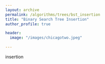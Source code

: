 ```yaml
---
layout: archive
permalink: /algorithms/trees/bst_insertion
title: "Binary Search Tree Insertion"
author_profile: true

header:
  image: "/images/chicagotwo.jpeg"
  
---
```

insertion
